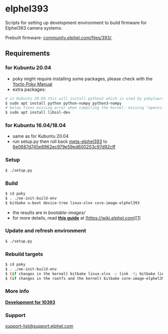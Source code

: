 # elphel393

Scripts for setting up development environment to build firmware for Elphel393 camera systems.

Prebuilt firmware: [community.elphel.com/files/393/](http://community.elphel.com/files/393/).

## Requirements

### for Kubuntu 20.04 
* poky might require installing some packages, please check with the [Yocto Poky Manual](http://www.yoctoproject.org/docs/2.0/mega-manual/mega-manual.html)
* extra packages:

```sh
# in Kubuntu 20.04 this will install python2 which is used by poky[warrior]
$ sudo apt install python python-numpy python3-numpy
# below fixes missing error when compiling the kernel: missing "openssl/bio.h":
$ sudo apt install libssl-dev
```

### for Kubuntu 16.04/18.04
* same as for Kubuntu 20.04
* run setup.py then roll back [meta-elphel393](https://git.elphel.com/Elphel/meta-elphel393) to [6e0687d745e8962ec979e59ed600203c97d92cff](https://git.elphel.com/Elphel/meta-elphel393/commit/6e0687d745e8962ec979e59ed600203c97d92cff)

### Setup
```sh
$ ./setup.py
```

### Build
```sh
$ cd poky
$ . ./oe-init-build-env
$ bitbake u-boot device-tree linux-xlnx core-image-elphel393
```

* the results are in *bootable-images/*
* for more details, read [**this guide**][1] at [https://wiki.elphel.com][1]

[1]: http://wiki.elphel.com/index.php?title=Poky_2.0_manual

### Update and refresh environment
```sh
$ ./setup.py
```
### Rebuild targets
```sh
$ cd poky
$ . ./oe-init-build-env
$ (if changes in the kernel) bitbake linux-xlnx -c link -f; bitbake linux-xlnx
$ (if changes in the rootfs and the kernel) bitbake core-image-elphel393
```

### More info

[**Development for 10393**](https://wiki.elphel.com/wiki/Development_for_10393)

### Support

support-list@support.elphel.com
